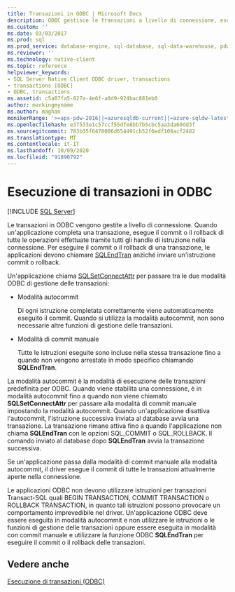 ```yaml
---
title: Transazioni in ODBC | Microsoft Docs
description: ODBC gestisce le transazioni a livello di connessione, eseguendo il commit o il rollback di tutte le operazioni completate, in modalità autocommit o con commit manuale.
ms.custom: ''
ms.date: 03/03/2017
ms.prod: sql
ms.prod_service: database-engine, sql-database, sql-data-warehouse, pdw
ms.reviewer: ''
ms.technology: native-client
ms.topic: reference
helpviewer_keywords:
- SQL Server Native Client ODBC driver, transactions
- transactions [ODBC]
- ODBC, transactions
ms.assetid: c5a87fa5-827a-4e6f-a0d9-924bac881eb0
author: markingmyname
ms.author: maghan
monikerRange: '>=aps-pdw-2016||=azuresqldb-current||=azure-sqldw-latest||>=sql-server-2016||=sqlallproducts-allversions||>=sql-server-linux-2017||=azuresqldb-mi-current'
ms.openlocfilehash: e37533e1c57ccf55dfe8bb7b5cbc5aa3da60dd3f
ms.sourcegitcommit: 783b35f6478006d654491cb52f6edf108acf2482
ms.translationtype: MT
ms.contentlocale: it-IT
ms.lasthandoff: 10/09/2020
ms.locfileid: "91890792"
---
```

# <a name="performing-transactions-in-odbc"></a>Esecuzione di transazioni in ODBC
[!INCLUDE [SQL Server](../../../includes/applies-to-version/sql-asdb-asdbmi-asa-pdw.md)]

  Le transazioni in ODBC vengono gestite a livello di connessione. Quando un'applicazione completa una transazione, esegue il commit o il rollback di tutte le operazioni effettuate tramite tutti gli handle di istruzione nella connessione. Per eseguire il commit o il rollback di una transazione, le applicazioni devono chiamare [SQLEndTran](../../../relational-databases/native-client-odbc-api/sqlendtran.md) anziché inviare un'istruzione commit o rollback.  
  
 Un'applicazione chiama [SQLSetConnectAttr](../../../relational-databases/native-client-odbc-api/sqlsetconnectattr.md) per passare tra le due modalità ODBC di gestione delle transazioni:  
  
-   Modalità autocommit  
  
     Di ogni istruzione completata correttamente viene automaticamente eseguito il commit. Quando si utilizza la modalità autocommit, non sono necessarie altre funzioni di gestione delle transazioni.  
  
-   Modalità di commit manuale  
  
     Tutte le istruzioni eseguite sono incluse nella stessa transazione fino a quando non vengono arrestate in modo specifico chiamando **SQLEndTran**.  
  
 La modalità autocommit è la modalità di esecuzione delle transazioni predefinita per ODBC. Quando viene stabilita una connessione, è in modalità autocommit fino a quando non viene chiamato **SQLSetConnectAttr** per passare alla modalità di commit manuale impostando la modalità autocommit. Quando un'applicazione disattiva l'autocommit, l'istruzione successiva inviata al database avvia una transazione. La transazione rimane attiva fino a quando l'applicazione non chiama **SQLEndTran** con le opzioni SQL_COMMIT o SQL_ROLLBACK. Il comando inviato al database dopo **SQLEndTran** avvia la transazione successiva.  
  
 Se un'applicazione passa dalla modalità di commit manuale alla modalità autocommit, il driver esegue il commit di tutte le transazioni attualmente aperte nella connessione.  
  
 Le applicazioni ODBC non devono utilizzare istruzioni per transazioni Transact-SQL quali BEGIN TRANSACTION, COMMIT TRANSACTION o ROLLBACK TRANSACTION, in quanto tali istruzioni possono provocare un comportamento imprevedibile nel driver. Un'applicazione ODBC deve essere eseguita in modalità autocommit e non utilizzare le istruzioni o le funzioni di gestione delle transazioni oppure essere eseguita in modalità con commit manuale e utilizzare la funzione ODBC **SQLEndTran** per eseguire il commit o il rollback delle transazioni.  
  
## <a name="see-also"></a>Vedere anche  
 [Esecuzione di transazioni &#40;ODBC&#41;]()  
  
